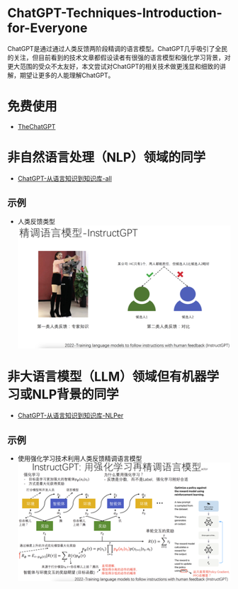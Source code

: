# ChatGPT-Techniques-Introduction-for-Everyone
ChatGPT是通过通过人类反馈两阶段精调的语言模型。ChatGPT几乎吸引了全民的关注，但目前看到的技术文章都假设读者有很强的语言模型和强化学习背景，对更大范围的受众不太友好，本文尝试对ChatGPT的相关技术做更浅显和细致的讲解，期望让更多的人能理解ChatGPT。

# 免费使用
- [TheChatGPT](http://thechatgpt.top/)

# 非自然语言处理（NLP）领域的同学
- [ChatGPT-从语言知识到知识库-all](./docs/ChatGPT-从语言知识到知识库-all.pdf)

## 示例
- 人类反馈类型
![](./figures/hf.png)

# 非大语言模型（LLM）领域但有机器学习或NLP背景的同学
- [ChatGPT-从语言知识到知识库-NLPer](./docs/ChatGPT-从语言知识到知识库-NLPer.pdf)

## 示例
- 使用强化学习技术利用人类反馈精调语言模型
![](./figures/step2.png)
